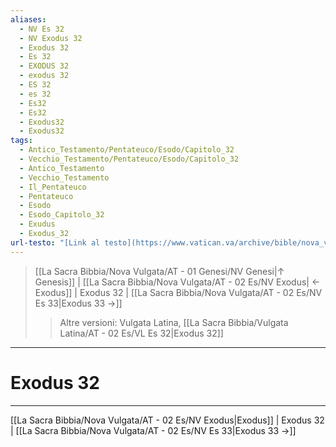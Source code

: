 ```yaml
---
aliases:
  - NV Es 32
  - NV Exodus 32
  - Exodus 32
  - Es 32
  - EXODUS 32
  - exodus 32
  - ES 32
  - es 32
  - Es32
  - Es32
  - Exodus32
  - Exodus32
tags:
  - Antico_Testamento/Pentateuco/Esodo/Capitolo_32
  - Vecchio_Testamento/Pentateuco/Esodo/Capitolo_32
  - Antico_Testamento
  - Vecchio_Testamento
  - Il_Pentateuco
  - Pentateuco
  - Esodo
  - Esodo_Capitolo_32
  - Exudus
  - Exodus_32
url-testo: "[Link al testo](https://www.vatican.va/archive/bible/nova_vulgata/documents/nova-vulgata_vt_exodus_lt.html)"
---
```


> [[La Sacra Bibbia/Nova Vulgata/AT - 01 Genesi/NV Genesi|↑ Genesis]] | [[La Sacra Bibbia/Nova Vulgata/AT - 02 Es/NV Exodus| ← Exodus]] <span class="bianco">| Exodus 32 |</span> [[La Sacra Bibbia/Nova Vulgata/AT - 02 Es/NV Es 33|Exodus 33 →]]
>> <span class="verde">Altre versioni:</span>
>> Vulgata Latina, [[La Sacra Bibbia/Vulgata Latina/AT - 02 Es/VL Es 32|Exodus 32]]

---

# Exodus 32

---

[[La Sacra Bibbia/Nova Vulgata/AT - 02 Es/NV Exodus|Exodus]] | Exodus 32 | [[La Sacra Bibbia/Nova Vulgata/AT - 02 Es/NV Es 33|Exodus 33 →]]
